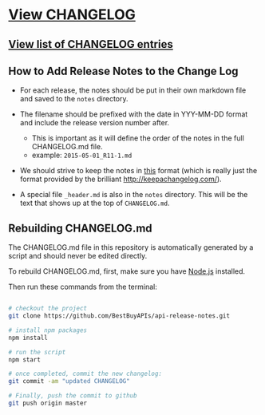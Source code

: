 
# [View CHANGELOG](CHANGELOG.md)
## [View list of CHANGELOG entries](notes)
## How to Add Release Notes to the Change Log

- For each release, the notes should be put in their own markdown file and saved to the `notes` directory.
- The filename should be prefixed with the date in YYY-MM-DD format and include the release version number after.
  - This is important as it will define the order of the notes in the full CHANGELOG.md file.
  - example: `2015-05-01_R11-1.md`
  
- We should strive to keep the notes in [this](1900-01-01_R0-0.md) format (which is really just the format provided by the brilliant http://keepachangelog.com/).

- A special file `_header.md` is also in the `notes` directory. This will be the text that shows up at the top of `CHANGELOG.md`.

## Rebuilding CHANGELOG.md

The CHANGELOG.md file in this repository is automatically generated by a script and should never be edited directly.

To rebuild CHANGELOG.md, first, make sure you have [Node.js](https://nodejs.org) installed.

Then run these commands from the terminal:
```bash

# checkout the project
git clone https://github.com/BestBuyAPIs/api-release-notes.git

# install npm packages
npm install

# run the script
npm start

# once completed, commit the new changelog:
git commit -am "updated CHANGELOG"

# Finally, push the commit to github
git push origin master
```
